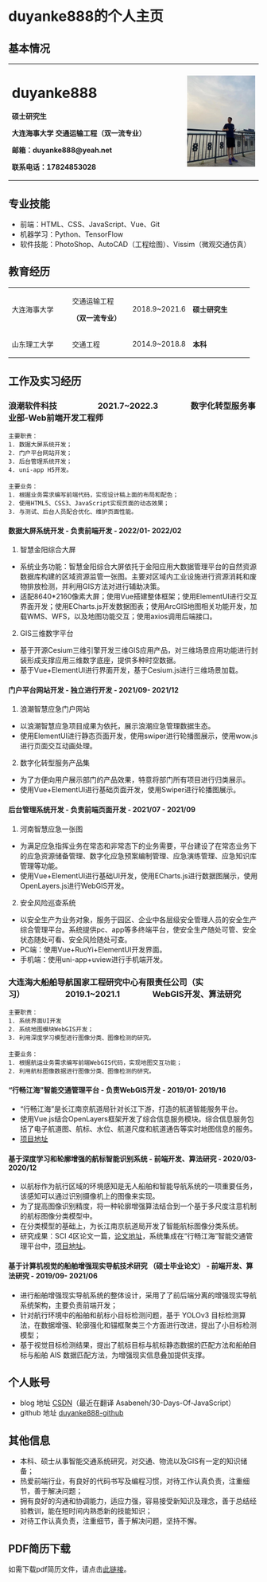 # duyanke888的个人主页

## 基本情况
<table>
  <tr>
    <td width="70%">
      <h1>duyanke888</h1>
      <p><b>硕士研究生</b></p>
      <p><b>大连海事大学 交通运输工程（双一流专业）</b></p>
      <p><b>邮箱：duyanke888@yeah.net</b></p>
      <p><b>联系电话：17824853028</b></p>
    </td>
    <td width="30%">
      <img src="./image/me.jpg" width="100%">
    </td>
  </tr>
</table>

## 专业技能

* 前端：HTML、CSS、JavaScript、Vue、Git
* 机器学习：Python、TensorFlow
* 软件技能：PhotoShop、AutoCAD（工程绘图）、Vissim（微观交通仿真）

## 教育经历
<table border="0">
  <tr>
    <td width="25%">
      <p>大连海事大学</p>
    </td>
    <td width="25%">
      <p>交通运输工程</p>
      <p><b>（双一流专业）</b></p>
    </td>
    <td width="25%">
      <p>2018.9~2021.6</p>
    </td>
    <td width="25%">
      <p><b>硕士研究生</b></p>
    </td>
  </tr>
  <tr>
    <td width="25%">
      <p>山东理工大学</p>
    </td>
    <td width="25%">
      <p>交通工程</p>
    </td>
    <td width="25%">
      <p>2014.9~2018.8</p>
    </td>
    <td width="25%">
      <p><b>本科</b></p>
    </td>
  </tr>
</table>

<!--    
* 大连海事大学&emsp;&emsp;&emsp;&emsp;&emsp;2018.9~2021.6&emsp;&emsp;&emsp;&emsp; 交通运输工程专业（双一流专业）-研究生         
* 山东理工大学&emsp;&emsp;&emsp;&emsp;&emsp;2014.9~2018.8&emsp;&emsp;&emsp;&emsp; 交通工程专业-本科   -->


## 工作及实习经历
   
### 浪潮软件科技&emsp;&emsp;&emsp;&emsp;&emsp;2021.7~2022.3&emsp;&emsp;&emsp;&emsp;数字化转型服务事业部-Web前端开发工程师  
  
    主要职责：
    1. 数据大屏系统开发；
    2. 门户平台网站开发；
    3. 后台管理系统开发；
    4. uni-app H5开发。

    主要业务：
    1. 根据业务需求编写前端代码，实现设计稿上面的布局和配色；
    2. 使用HTML5、CSS3、JavaScript实现页面的动态效果；
    3. 与测试、后台人员配合优化、维护页面性能。


#### 数据大屏系统开发 - 负责前端开发 - 2022/01- 2022/02  

1. 智慧金阳综合大屏
* 系统业务功能：智慧金阳综合大屏依托于金阳应用大数据管理平台的自然资源数据库构建的区域资源监管一张图。主要对区域内工业设施进行资源消耗和废物排放检测，并利用GIS方法对进行辅助决策。
* 适配8640*2160像素大屏；使用Vue搭建整体框架；使用ElementUI进行交互界面开发；使用ECharts.js开发数据图表；使用ArcGIS地图相关功能开发，加载WMS、WFS，以及地图功能交互；使用axios调用后端接口。

2. GIS三维数字平台
* 基于开源Cesium三维引擎开发三维GIS应用产品，对三维场景应用功能进行封装形成支撑应用三维数字底座，提供多种时空数据。
* 基于Vue+ElementUI进行界面开发，基于Cesium.js进行三维场景加载。


#### 门户平台网站开发 - 独立进行开发 - 2021/09- 2021/12 

1. 浪潮智慧应急门户网站
* 以浪潮智慧应急项目成果为依托，展示浪潮应急管理数据生态。
* 使用ElementUI进行静态页面开发，使用swiper进行轮播图展示，使用wow.js进行页面交互动画处理。
<!-- * demo演示地址，github地址  -->
2. 数字化转型服务产品集
* 为了方便向用户展示部门的产品效果，特意将部门所有项目进行归类展示。
* 使用Vue+ElementUI进行基础页面开发，使用Swiper进行轮播图展示。


#### 后台管理系统开发 - 负责前端页面开发 - 2021/07 - 2021/09 

1. 河南智慧应急一张图

* 为满足应急指挥业务在常态和非常态下的业务需要，平台建设了在常态业务下的应急资源储备管理、数字化应急预案编制管理、应急演练管理、应急知识库管理等功能。
* 使用Vue+ElementUI进行基础UI开发，使用ECharts.js进行数据图展示，使用OpenLayers.js进行WebGIS开发。

2. 安全风险巡查系统
* 以安全生产为业务对象，服务于园区、企业中各层级安全管理人员的安全生产综合管理平台。系统提供pc、app等多终端平台，使安全生产随处可管、安全状态随处可看、安全风险随处可查。
* PC端：使用Vue+RuoYi+ElementUI开发界面。
* 手机端：使用uni-app+uview进行手机端开发。


<!-- * demo演示地址，github地址  -->

### 大连海大船舶导航国家工程研究中心有限责任公司（实习）&emsp;&emsp;&emsp;&emsp;&emsp;2019.1~2021.1&emsp;&emsp;&emsp;&emsp;WebGIS开发、算法研究  
  
    主要职责：
    1. 系统界面UI开发
    2. 系统地图模块WebGIS开发；
    3. 利用深度学习模型进行图像分类、图像检测的研究。

    主要业务：
    1. 根据航运业务需求编写前端WebGIS代码，实现地图交互功能；
    2. 利用航标图像数据进行图像分类、图像检测的研究。

#### “行畅江海”智能交通管理平台 - 负责WebGIS开发 - 2019/01- 2019/16 
* “行畅江海”是长江南京航道局针对长江下游，打造的航道智能服务平台。
* 使用Vue.js结合OpenLayers框架开发了综合信息服务模块。综合信息服务包括了电子航道图、航标、水位、航道尺度和航道通告等实时地图信息的服务。
* [项目地址](https://125500.net/#/)


#### 基于深度学习和轮廓增强的航标智能识别系统 - 前端开发、算法研究 - 2020/03- 2020/12 
* 以航标作为航行区域的环境感知是无人船舶和智能导航系统的一项重要任务，该感知可以通过识别摄像机上的图像来实现。
* 为了提高图像识别精度，将一种轮廓增强算法结合到一个基于多尺度注意机制的航标图像分类模型中。
* 在分类模型的基础上，为长江南京航道局开发了智能航标图像分类系统。
* 研究成果：SCI 4区论文一篇，[论文地址](https://www.hindawi.com/journals/wcmc/2021/6631074/)，系统集成在“行畅江海”智能交通管理平台中，[项目地址](https://125500.net/#/)。

#### 基于计算机视觉的船舶增强现实导航技术研究 （硕士毕业论文） - 前端开发、算法研究 - 2019/09- 2021/06 
* 进行船舶增强现实导航系统的整体设计，采用了了前后端分离的增强现实导航系统架构，主要负责前端开发；
* 针对航行环境中的船舶和航标小目标检测问题，基于 YOLOv3 目标检测算法，在数据增强、轮廓强化和锚框聚类三个方面进行改进，提出了小目标检测模型；
* 基于视觉目标检测结果，提出了航标目标与航标静态数据的匹配方法和船舶目标与船舶 AIS 数据匹配方法，为增强现实信息叠加提供支撑。
<!-- * 论文链接：截止2022年3月1日，知网并未收录。 -->

## 个人账号 
* blog 地址 [CSDN](https://blog.csdn.net/qq_34378032?type=blog)（最近在翻译 Asabeneh/30-Days-Of-JavaScript）
* github 地址 [duyanke888-github](https://github.com/duyanke888/)

## 其他信息 
* 本科、硕士从事智能交通系统研究，对交通、物流以及GIS有一定的知识储备；
* 热爱前端行业，有良好的代码书写及编程习惯，对待工作认真负责，注重细节，善于解决问题；
* 拥有良好的沟通和协调能力，适应力强，容易接受新知识及理念，善于总结经验教训，能在短时间内熟悉新的技能知识；
* 对待工作认真负责，注重细节，善于解决问题，坚持不懈。

## PDF简历下载
如需下载pdf简历文件，请点击[此链接](./resume/web前端_杜衍珂_大连海事大学_硕士_17824853028.pdf)。



<!-- ## Welcome to GitHub Pages

You can use the [editor on GitHub](https://github.com/duyanke888/duyanke888.github.com/edit/main/index.md) to maintain and preview the content for your website in Markdown files.

Whenever you commit to this repository, GitHub Pages will run [Jekyll](https://jekyllrb.com/) to rebuild the pages in your site, from the content in your Markdown files.

### Markdown

Markdown is a lightweight and easy-to-use syntax for styling your writing. It includes conventions for

```markdown
Syntax highlighted code block

# Header 1
## Header 2
### Header 3

- Bulleted
- List

1. Numbered
2. List

**Bold** and _Italic_ and `Code` text

[Link](url) and ![Image](src)
```

For more details see [Basic writing and formatting syntax](https://docs.github.com/en/github/writing-on-github/getting-started-with-writing-and-formatting-on-github/basic-writing-and-formatting-syntax).

### Jekyll Themes

Your Pages site will use the layout and styles from the Jekyll theme you have selected in your [repository settings](https://github.com/duyanke888/duyanke888.github.com/settings/pages). The name of this theme is saved in the Jekyll `_config.yml` configuration file.

### Support or Contact

Having trouble with Pages? Check out our [documentation](https://docs.github.com/categories/github-pages-basics/) or [contact support](https://support.github.com/contact) and we’ll help you sort it out. -->
